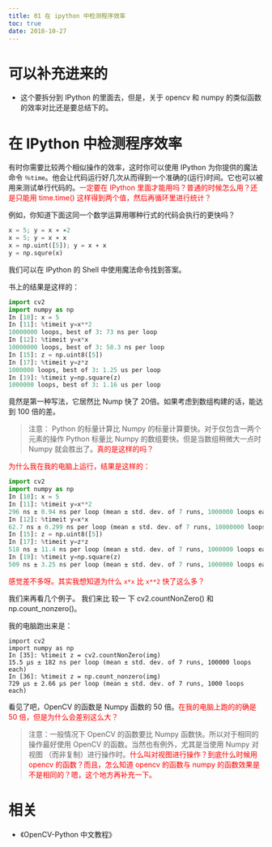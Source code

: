 ```yaml
---
title: 01 在 ipython 中检测程序效率
toc: true
date: 2018-10-27
---
```

# 可以补充进来的

- 这个要拆分到 IPython 的里面去，但是，关于 opencv 和 numpy 的类似函数的效率对比还是要总结下的。

# 在 IPython 中检测程序效率

有时你需要比较两个相似操作的效率，这时你可以使用 IPython 为你提供的魔法命令 `％time`。他会让代码运行好几次从而得到一个准确的(运行)时间。它也可以被用来测试单行代码的。<span style="color:red;">一定要在 IPython 里面才能用吗？普通的时候怎么用？还是只能用 time.time() 这样得到两个值，然后再循环里进行统计？</span>

例如，你知道下面这同一个数学运算用哪种行式的代码会执行的更快吗？

```py
x = 5; y = x ∗ ∗2
x = 5; y = x ∗ x
x = np.uint([5]); y = x ∗ x
y = np.squre(x)
```

我们可以在 IPython 的 Shell 中使用魔法命令找到答案。

书上的结果是这样的：

```py
import cv2
import numpy as np
In [10]: x = 5
In [11]: %timeit y=x**2
10000000 loops, best of 3: 73 ns per loop
In [12]: %timeit y=x*x
10000000 loops, best of 3: 58.3 ns per loop
In [15]: z = np.uint8([5])
In [17]: %timeit y=z*z
1000000 loops, best of 3: 1.25 us per loop
In [19]: %timeit y=np.square(z)
1000000 loops, best of 3: 1.16 us per loop
```

竟然是第一种写法，它居然比 Nump 快了 20倍。如果考虑到数组构建的话，能达到 100 倍的差。

> 注意： Python 的标量计算比 Numpy 的标量计算要快。对于仅包含一两个元素的操作 Python 标量比 Numpy 的数组要快。但是当数组稍微大一点时 Numpy 就会胜出了。<span style="color:red;">真的是这样的吗？</span>

<span style="color:red;">为什么我在我的电脑上运行，结果是这样的：</span>

```py
import cv2
import numpy as np
In [10]: x = 5
In [11]: %timeit y=x**2
296 ns ± 0.94 ns per loop (mean ± std. dev. of 7 runs, 1000000 loops each)
In [12]: %timeit y=x*x
62.7 ns ± 0.299 ns per loop (mean ± std. dev. of 7 runs, 10000000 loops each)
In [15]: z = np.uint8([5])
In [17]: %timeit y=z*z
518 ns ± 11.4 ns per loop (mean ± std. dev. of 7 runs, 1000000 loops each)
In [19]: %timeit y=np.square(z)
509 ns ± 3.25 ns per loop (mean ± std. dev. of 7 runs, 1000000 loops each)
```

<span style="color:red;">感觉差不多呀。其实我想知道为什么 `x*x` 比 `x**2` 快了这么多？</span>




我们来再看几个例子。 我们来比 较一 下 cv2.countNonZero() 和 np.count_nonzero()。

我的电脑跑出来是：

```
import cv2
import numpy as np
In [35]: %timeit z = cv2.countNonZero(img)
15.5 µs ± 182 ns per loop (mean ± std. dev. of 7 runs, 100000 loops each)
In [36]: %timeit z = np.count_nonzero(img)
729 µs ± 2.66 µs per loop (mean ± std. dev. of 7 runs, 1000 loops each)
```

看见了吧，OpenCV 的函数是 Numpy 函数的 50 倍。<span style="color:red;">在我的电脑上跑的的确是 50 倍，但是为什么会差别这么大？</span>

> 注意：一般情况下 OpenCV 的函数要比 Numpy 函数快。所以对于相同的操作最好使用 OpenCV 的函数。当然也有例外，尤其是当使用 Numpy 对视图 （而非复制）进行操作时。<span style="color:red;">什么叫对视图进行操作？到底什么时候用 opencv 的函数？而且，怎么知道 opencv 的函数与 numpy 的函数效果是不是相同的？嗯，这个地方再补充一下。</span>






# 相关

- 《OpenCV-Python 中文教程》
